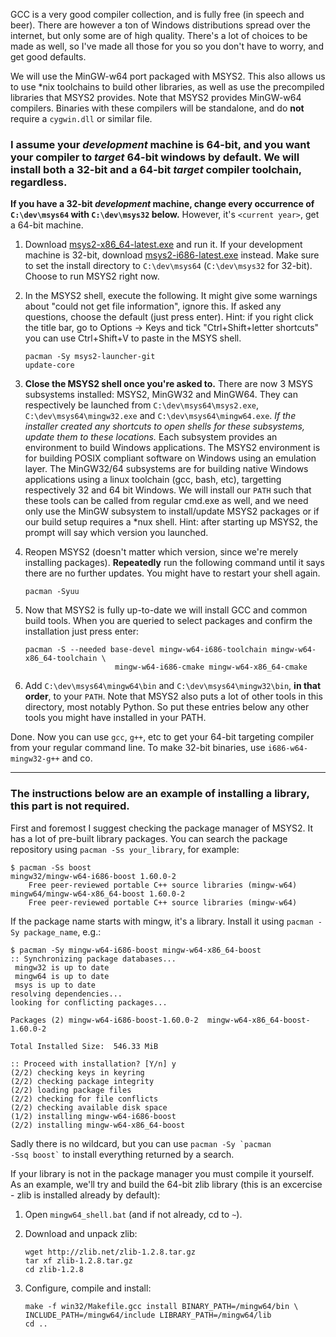 GCC is a very good compiler collection, and is fully free (in speech and beer). There are however a ton of Windows distributions spread over the internet, but only some are of high quality. There's a lot of choices to be made as well, so I've made all those for you so you don't have to worry, and get good defaults.

We will use the MinGW-w64 port packaged with MSYS2. This also allows us to use *nix toolchains to build other libraries, as well as use the precompiled libraries that MSYS2 provides. Note that MSYS2 provides MinGW-w64 compilers. Binaries with these compilers will be standalone, and do __not__ require a `cygwin.dll` or similar file.

### I assume your _development_ machine is 64-bit, and you want your compiler to _target_ 64-bit windows by default. We will install both a 32-bit and a 64-bit _target_ compiler toolchain, regardless.

__If you have a 32-bit _development_ machine, change every occurrence of `C:\dev\msys64` with `C:\dev\msys32` below.__ However, it's `<current year>`, get a 64-bit machine.

1. Download [msys2-x86_64-latest.exe](http://repo.msys2.org/distrib/msys2-x86_64-latest.exe) and run it. If your development machine is 32-bit, download [msys2-i686-latest.exe](http://repo.msys2.org/distrib/msys2-i686-latest.exe) instead. Make sure to set the install directory to `C:\dev\msys64` (`C:\dev\msys32` for 32-bit). Choose to run MSYS2 right now.

2. In the MSYS2 shell, execute the following. It might give some warnings about "could not get file information", ignore this. If asked any questions, choose the default (just press enter). Hint: if you right click the title bar, go to Options -> Keys and tick "Ctrl+Shift+letter shortcuts" you can use Ctrl+Shift+V to paste in the MSYS shell.

    ```
    pacman -Sy msys2-launcher-git
    update-core
    ```

3. __Close the MSYS2 shell once you're asked to.__ There are now 3 MSYS subsystems installed: MSYS2, MinGW32 and MinGW64. They can respectively be launched from `C:\dev\msys64\msys2.exe`, `C:\dev\msys64\mingw32.exe` and `C:\dev\msys64\mingw64.exe`. _If the installer created any shortcuts to open shells for these subsystems, update them to these locations._ Each subsystem provides an environment to build Windows applications. The MSYS2 environment is for building POSIX compliant software on Windows using an emulation layer. The MinGW32/64 subsystems are for building native Windows applications using a linux toolchain (gcc, bash, etc), targetting respectively 32 and 64 bit Windows. We will install our `PATH` such that these tools can be called from regular cmd.exe as well, and we need only use the MinGW subsystem to install/update MSYS2 packages or if our build setup requires a *nux shell. Hint: after starting up MSYS2, the prompt will say which version you launched.

4. Reopen MSYS2 (doesn't matter which version, since we're merely installing packages). __Repeatedly__ run the following command until it says there are no further updates. You might have to restart your shell again.

   ```
   pacman -Syuu
   ```

5. Now that MSYS2 is fully up-to-date we will install GCC and common build tools. When you are queried to select packages and confirm the installation just press enter:

   ```
   pacman -S --needed base-devel mingw-w64-i686-toolchain mingw-w64-x86_64-toolchain \
                       mingw-w64-i686-cmake mingw-w64-x86_64-cmake
   ```

6. Add `C:\dev\msys64\mingw64\bin` and `C:\dev\msys64\mingw32\bin`, __in that order__, to your `PATH`. Note that MSYS2 also puts a lot of other tools in this directory, most notably Python. So put these entries below any other tools you might have installed in your PATH.

Done. Now you can use `gcc`, `g++`, etc to get your 64-bit targeting compiler from your regular command line. To make 32-bit binaries, use `i686-w64-mingw32-g++` and co.

---

### The instructions below are an example of installing a library, this part is not required.

First and foremost I suggest checking the package manager of MSYS2. It has a lot of pre-built library packages. You can search the package repository using `pacman -Ss your_library`, for example:

    $ pacman -Ss boost
    mingw32/mingw-w64-i686-boost 1.60.0-2
        Free peer-reviewed portable C++ source libraries (mingw-w64)
    mingw64/mingw-w64-x86_64-boost 1.60.0-2
        Free peer-reviewed portable C++ source libraries (mingw-w64)

If the package name starts with mingw, it's a library. Install it using `pacman -Sy package_name`, e.g.:

    $ pacman -Sy mingw-w64-i686-boost mingw-w64-x86_64-boost
    :: Synchronizing package databases...
     mingw32 is up to date
     mingw64 is up to date
     msys is up to date
    resolving dependencies...
    looking for conflicting packages...

    Packages (2) mingw-w64-i686-boost-1.60.0-2  mingw-w64-x86_64-boost-1.60.0-2

    Total Installed Size:  546.33 MiB

    :: Proceed with installation? [Y/n] y
    (2/2) checking keys in keyring
    (2/2) checking package integrity
    (2/2) loading package files
    (2/2) checking for file conflicts
    (2/2) checking available disk space
    (1/2) installing mingw-w64-i686-boost
    (2/2) installing mingw-w64-x86_64-boost

Sadly there is no wildcard, but you can use <code>pacman -Sy \`pacman -Ssq boost\`</code> to install everything returned by a search.

If your library is not in the package manager you must compile it yourself. As an example, we'll try and build the 64-bit zlib library (this is an excercise - zlib is installed already by default):

1. Open `mingw64_shell.bat` (and if not already, cd to `~`).

2. Download and unpack zlib:

   ```
   wget http://zlib.net/zlib-1.2.8.tar.gz
   tar xf zlib-1.2.8.tar.gz
   cd zlib-1.2.8
   ```

3. Configure, compile and install:

   ```
   make -f win32/Makefile.gcc install BINARY_PATH=/mingw64/bin \
   INCLUDE_PATH=/mingw64/include LIBRARY_PATH=/mingw64/lib
   cd ..
   ```
